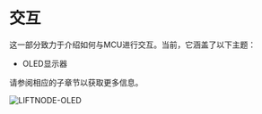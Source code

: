 # 交互

这一部分致力于介绍如何与MCU进行交互。当前，它涵盖了以下主题：

- OLED显示器

请参阅相应的子章节以获取更多信息。

![LIFTNODE-OLED](OLED/LIFTNODE-OLED.jpg)
